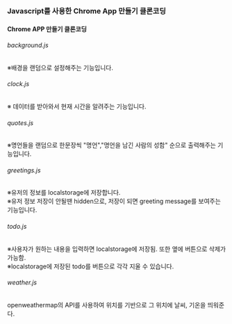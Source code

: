 ### Javascript를 사용한 Chrome App 만들기 클론코딩<br>
#### Chrome APP 만들기 클론코딩<br>
###### background.js <br>
※배경을 랜덤으로 설정해주는 기능입니다.<br>
###### clock.js<br>
※ 데이터를 받아와서 현재 시간을 알려주는 기능입니다.<br>
###### quotes.js<br>
※명언들을 랜덤으로 한문장씩 "명언","명언을 남긴 사람의 성함" 순으로 출력해주는 기능입니다.<br>
###### greetings.js<br>
※유저의 정보를 localstorage에 저장합니다.<br>
※유저 정보 저장이 안될땐 hidden으로, 저장이 되면 greeting message를 보여주는 기능입니다.<br>
###### todo.js<br>
※사용자가 원하는 내용을 입력하면 localstorage에 저장됨. 또한 옆에 버튼으로 삭제가 가능함.<br>
※localstorage에 저장된 todo를 버튼으로 각각 지울 수 있습니다.<br>
###### weather.js<br>
openweathermap의 API를 사용하여 위치를 기반으로 그 위치에 날씨, 기온을 띄워준다.<br>